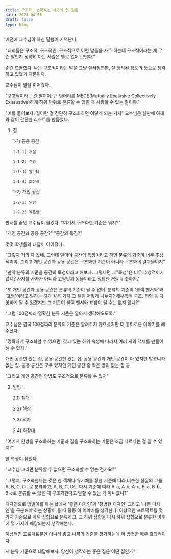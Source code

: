 ```yaml
---
title: 구조화, 논리적인 사고의 첫 걸음
date: 2024-04-08
draft: false
type: blog
---
```


예전에 교수님이 하신 말씀이 기억난다.

"너희들은 구조적, 구조적인, 구조적으로 이런 말들을 자주 하는데 구조적이라는 게 무슨 말인지 정확히 아는 사람은 별로 없어 보인다."

순간 뜨끔했다. 나는 구조적이라는 말을 그냥 질서정연한, 잘 정리된 정도의 뜻으로 생각하고 있었기 때문이다.

교수님이 말을 이어갔다.

"구조적이라는 건 말이야, 큰 덩어리를 MECE(Mutually Exclusive Collectively Exhaustive)하게 하위 단위로 분류할 수 있을 때 사용할 수 있는 말이야."

"예를 들어보자. 집이란 걸 간단히 구조화하면 이렇게 되는 거지" 교수님은 칠판에 아래와 같이 간단한 리스트를 만들었다.

1.  집

    1-1) 공용 공간

        1-1-1) 거실

        1-1-2) 주방

        1-1-3) 발코니

        1-1-4) 화장실

    1-2) 개인 공간

        1-2-1) 안방

        1-2-2) 작은방

판서를 끝낸 교수님이 물었다. "여기서 구조화한 기준은 뭐지?"

"개인 공간과 공용 공간?" "공간의 특징?"

몇몇 학생들의 대답이 이어졌다.

"그렇지 거의 다 왔네. 그런데 말이야 공간의 특징이라고 하면 분류의 기준이 너무 추상적이야. 그리고 개인 공간과 공용 공간은 구조화한 기준이 아니라 구조화의 결과물이지"

"만약 분류의 기준을 공간의 특성이라고 해보자. 그렇다면 그"특성"은 너무 추상적이지 않니? 사자를 사자가 아니라 고양잇과 동물이라고 정의한 거랑 비슷하지."

"또 개인 공간과 공용 공간은 분류의 기준이 될 수 없어. 분류의 기준이 '블랙 팬서와'와 '표범'이라고 말하는 것과 같은 거지 그 둘은 어떻게 나누지? 해부학적 구조, 외형 등 다양하게 될 수 있겠지만 그 기준이 블랙 팬서와 표범이 될 수는 없지 않니?"

"그럼 100점짜리 명확한 분류 기준은 알아서 생각해오도록."

교수님은 결국 100점짜리 분류의 기준은 알려주지 않으셨지만 더 흥미로운 이야기를 해주셨다.

"명확하게 구조화할 수 있으면, 갖고 있는 하위 속성에 따라서 여러 개의 객체를 만들어 낼 수 있지."

개인 공간만 있는 집, 공용 공간만 있는 집, 공용 공간과 개인 공간이 다 있지만 발코니가 없는 집. 공용 공간은 모두 있지만 개인 공간 중 작은 방이 없는 집 등

"그리고 개인 공간인 안방도 구조적으로 분류할 수 있지"

2. 안방

   2.1) 침대

   2.2) 책상

   2.3) 의자

   2.4) 화장대

"여기서 안방을 구조화하는 기준과 집을 구조화하는 기준은 조금 다르다는 걸 알 수 있지?"

한 학생이 물었다.

"교수님 그러면 분류할 수 없으면 구조화할 수 없는 건가요?"

"그렇지. 구조화한다는 것은 한 객체나 유기체를 정한 기준에 따라 비슷한 성질의 그룹 A, B, C, D...로 분류하고, A, B, C, D도 다시 기준에 따라 A-a, A-b, A-c, B-a, B-b, B-c로 분류할 수 있을 때 구조화한다고 말할 수 있는 거 아니겠니?"

디자인으로 밥벌이를 하는 삶에서 '좋은 디자인'과 '평범한 디자인' 그리고 '나쁜 디자인'을 구분해야 하는 상황이 올 때 종종 이 이야기를 생각한다. 이상적인 프로덕트를 몇 가지 기준으로 하위 집합으로 분류하고, 그 하위 집합을 다시 하위 집합으로 분류한 이후에 몇 가지가 해당되는지 생각해본다.

이상적인 프로덕트뿐만 아니라 좋고 나쁨의 기준을 평가하는데 이 방법은 매우 효과적이다.

저 분류 기준으로 대답해보자. 당신이 생각하는 좋은 집은 어떤 집인가?
